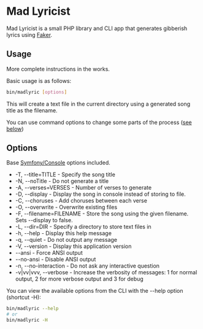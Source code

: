 # Mad Lyricist

Mad Lyricist is a small PHP library and CLI app that generates gibberish lyrics using [Faker](https://github.com/fzaninotto/Faker).

## Usage

More complete instructions in the works.

Basic usage is as follows:

```sh
bin/madlyric [options]
```

This will create a text file in the current directory using a generated song title as the filename.

You can use command options to change some parts of the process ([see below](#options))

## Options

Base [Symfony/Console](https://symfony.com/doc/current/components/console.html) options included.

- -T, --title=TITLE - Specify the song title
- -N, --noTitle - Do not generate a title
- -A, --verses=VERSES - Number of verses to generate
- -D, --display - Display the song in console instead of storing to file.
- -C, --choruses - Add choruses between each verse
- -O, --overwrite - Overwrite existing files
- -F, --filename=FILENAME - Store the song using the given filename. Sets --display to false.
- -L, --dir=DIR - Specify a directory to store text files in
- -h, --help - Display this help message
- -q, --quiet - Do not output any message
- -V, --version - Display this application version
- --ansi - Force ANSI output
- --no-ansi - Disable ANSI output
- -n, --no-interaction - Do not ask any interactive question
- -v|vv|vvv, --verbose - Increase the verbosity of messages: 1 for normal output, 2 for more verbose output and 3 for debug

You can view the available options from the CLI with the --help option (shortcut -H):

```sh
bin/madlyric --help
# or
bin/madlyric -H
```
